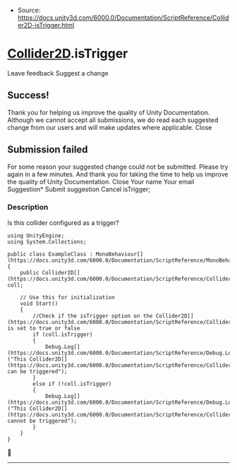 * Source: https://docs.unity3d.com/6000.0/Documentation/ScriptReference/Collider2D-isTrigger.html

#  [Collider2D](https://docs.unity3d.com/6000.0/Documentation/ScriptReference/Collider2D.html).isTrigger
Leave feedback
Suggest a change
## Success!
Thank you for helping us improve the quality of Unity Documentation. Although we cannot accept all submissions, we do read each suggested change from our users and will make updates where applicable.
Close
## Submission failed
For some reason your suggested change could not be submitted. Please <a>try again</a> in a few minutes. And thank you for taking the time to help us improve the quality of Unity Documentation.
Close
Your name Your email Suggestion* Submit suggestion
Cancel
isTrigger; 
### Description
Is this collider configured as a trigger?
```
using UnityEngine;
using System.Collections;  
  
public class ExampleClass : MonoBehaviour[](https://docs.unity3d.com/6000.0/Documentation/ScriptReference/MonoBehaviour.html)
{
    public Collider2D[](https://docs.unity3d.com/6000.0/Documentation/ScriptReference/Collider2D.html) coll;  
  
    // Use this for initialization
    void Start()
    {
        //Check if the isTrigger option on the Collider2D[](https://docs.unity3d.com/6000.0/Documentation/ScriptReference/Collider2D.html) is set to true or false
        if (coll.isTrigger)
        {
            Debug.Log[](https://docs.unity3d.com/6000.0/Documentation/ScriptReference/Debug.Log.html)("This Collider2D[](https://docs.unity3d.com/6000.0/Documentation/ScriptReference/Collider2D.html) can be triggered");
        }
        else if (!coll.isTrigger)
        {
            Debug.Log[](https://docs.unity3d.com/6000.0/Documentation/ScriptReference/Debug.Log.html)("This Collider2D[](https://docs.unity3d.com/6000.0/Documentation/ScriptReference/Collider2D.html) cannot be triggered");
        }
    }
}

```

* * *
